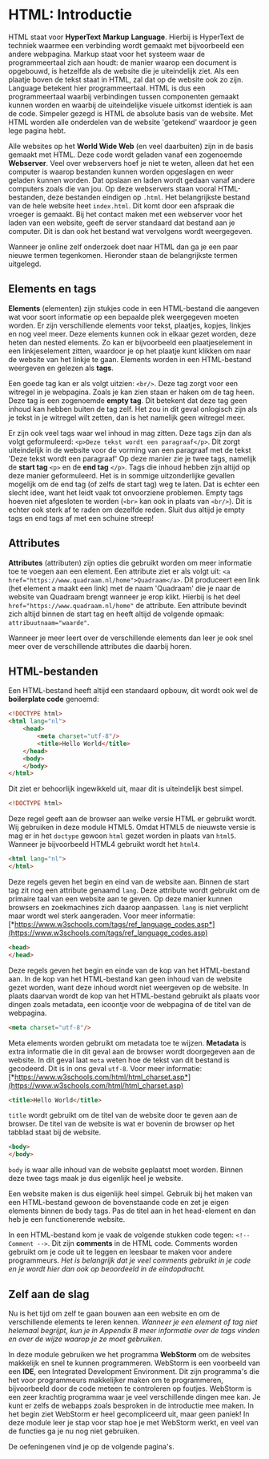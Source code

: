 # HTML: Introductie

HTML staat voor **HyperText** **Markup** **Language**. Hierbij is HyperText de techniek waarmee een verbinding wordt gemaakt met bijvoorbeeld een andere webpagina. Markup staat voor het systeem waar de programmeertaal zich aan houdt: de manier waarop een document is opgebouwd, is hetzelfde als de website die je uiteindelijk ziet. Als een plaatje boven de tekst staat in HTML, zal dat op de website ook zo zijn. Language betekent hier programmeertaal. HTML is dus een programmeertaal waarbij verbindingen tussen componenten gemaakt kunnen worden en waarbij de uiteindelijke visuele uitkomst identiek is aan de code. Simpeler gezegd is HTML de absolute basis van de website. Met HTML worden alle onderdelen van de website 'getekend' waardoor je geen lege pagina hebt.

Alle websites op het **World Wide Web** (en veel daarbuiten) zijn in de basis gemaakt met HTML. Deze code wordt geladen vanaf een zogenoemde **Webserver**. Veel over webservers hoef je niet te weten, alleen dat het een computer is waarop bestanden kunnen worden opgeslagen en weer geladen kunnen worden. Dat opslaan en laden wordt gedaan vanaf andere computers zoals die van jou. Op deze webservers staan vooral HTML-bestanden, deze bestanden eindigen op `.html`. Het belangrijkste bestand van de hele website heet `index.html`. Dit komt door een afspraak die vroeger is gemaakt. Bij het contact maken met een webserver voor het laden van een website, geeft de server standaard dat bestand aan je computer. Dit is dan ook het bestand wat vervolgens wordt weergegeven.

Wanneer je online zelf onderzoek doet naar HTML dan ga je een paar nieuwe termen tegenkomen. Hieronder staan de belangrijkste termen uitgelegd.

## Elements en tags

**Elements** (elementen) zijn stukjes code in een HTML-bestand die aangeven wat voor soort informatie op een bepaalde plek weergegeven moeten worden. Er zijn verschillende elements voor tekst, plaatjes, kopjes, linkjes en nog veel meer. Deze elements kunnen ook in elkaar gezet worden, deze heten dan nested elements. Zo kan er bijvoorbeeld een plaatjeselement in een linkjeselement zitten, waardoor je op het plaatje kunt klikken om naar de website van het linkje te gaan. Elements worden in een HTML-bestand weergeven en gelezen als **tags**.

Een goede tag kan er als volgt uitzien: `<br/>`. Deze tag zorgt voor een witregel in je webpagina. Zoals je kan zien staan er haken om de tag heen. Deze tag is een zogenoemde **empty tag**. Dit betekent dat deze tag geen inhoud kan hebben buiten de tag zelf. Het zou in dit geval onlogisch zijn als je tekst in je witregel wilt zetten, dan is het namelijk geen witregel meer.

Er zijn ook veel tags waar wel inhoud in mag zitten. Deze tags zijn dan als volgt geformuleerd: `<p>Deze tekst wordt een paragraaf</p>`. Dit zorgt uiteindelijk in de website voor de vorming van een paragraaf met de tekst 'Deze tekst wordt een paragraaf' Op deze manier zie je twee tags, namelijk de **start tag** `<p>` en de **end tag** `</p>`. Tags die inhoud hebben zijn altijd op deze manier geformuleerd. Het is in sommige uitzonderlijke gevallen mogelijk om de end tag (of zelfs de start tag) weg te laten. Dat is echter een slecht idee, want het leidt vaak tot onvoorziene problemen. Empty tags hoeven niet afgesloten te worden (`<br>` kan ook in plaats van `<br/>`). Dit is echter ook sterk af te raden om dezelfde reden. Sluit dus altijd je empty tags en end tags af met een schuine streep!

## Attributes

**Attributes** (attributen) zijn opties die gebruikt worden om meer informatie toe te voegen aan een element. Een attribute ziet er als volgt uit: `<a href="https://www.quadraam.nl/home">Quadraam</a>`. Dit produceert een link (het element a maakt een link) met de naam 'Quadraam' die je naar de website van Quadraam brengt wanneer je erop klikt. Hierbij is het deel `href="https://www.quadraam.nl/home"` de attribute. Een attribute bevindt zich altijd binnen de start tag en heeft altijd de volgende opmaak: `attribuutnaam="waarde"`.

Wanneer je meer leert over de verschillende elements dan leer je ook snel meer over de verschillende attributes die daarbij horen.

## HTML-bestanden

Een HTML-bestand heeft altijd een standaard opbouw, dit wordt ook wel de **boilerplate code** genoemd:

``` html
<!DOCTYPE html>
<html lang="nl">
    <head>
        <meta charset="utf-8"/>
        <title>Hello World</title>
    </head>
    <body>
    </body>
</html>
```

Dit ziet er behoorlijk ingewikkeld uit, maar dit is uiteindelijk best simpel.

``` html
<!DOCTYPE html>
```

Deze regel geeft aan de browser aan welke versie HTML er gebruikt wordt. Wij gebruiken in deze module HTML5. Omdat HTML5 de nieuwste versie is mag er in het `doctype` gewoon `html` gezet worden in plaats van `html5`. Wanneer je bijvoorbeeld HTML4 gebruikt wordt het `html4`.

``` html
<html lang="nl">
</html>
```

Deze regels geven het begin en eind van de website aan. Binnen de start tag zit nog een attribute genaamd `lang`. Deze attribute wordt gebruikt om de primaire taal van een website aan te geven. Op deze manier kunnen browsers en zoekmachines zich daarop aanpassen. `lang` is niet verplicht maar wordt wel sterk aangeraden. Voor meer informatie: [*https://www.w3schools.com/tags/ref_language_codes.asp*](https://www.w3schools.com/tags/ref_language_codes.asp)

``` html
<head>
</head>
```

Deze regels geven het begin en einde van de kop van het HTML-bestand aan. In de kop van het HTML-bestand kan geen inhoud van de website gezet worden, want deze inhoud wordt niet weergeven op de website. In plaats daarvan wordt de kop van het HTML-bestand gebruikt als plaats voor dingen zoals metadata, een icoontje voor de webpagina of de titel van de webpagina.

``` html
<meta charset="utf-8"/>
```

Meta elements worden gebruikt om metadata toe te wijzen. **Metadata** is extra informatie die in dit geval aan de browser wordt doorgegeven aan de website. In dit geval laat `meta` weten hoe de tekst van dit bestand is gecodeerd. Dit is in ons geval `utf-8`. Voor meer informatie: [*https://www.w3schools.com/html/html_charset.asp*](https://www.w3schools.com/html/html_charset.asp)

``` html
<title>Hello World</title>
```

`title` wordt gebruikt om de titel van de website door te geven aan de browser. De titel van de website is wat er bovenin de browser op het tabblad staat bij de website.

``` html
<body>
</body>
```

`body` is waar alle inhoud van de website geplaatst moet worden. Binnen deze twee tags maak je dus eigenlijk heel je website.

Een website maken is dus eigenlijk heel simpel. Gebruik bij het maken van een HTML-bestand gewoon de bovenstaande code en zet je eigen elements binnen de body tags. Pas de titel aan in het head-element en dan heb je een functionerende website.

In een HTML-bestand kom je vaak de volgende stukken code tegen: `<!-- Comment -->`. Dit zijn **comments** in de HTML code. Comments worden gebruikt om je code uit te leggen en leesbaar te maken voor andere programmeurs. *Het is belangrijk dat je veel comments gebruikt in je code en je wordt hier dan ook op beoordeeld in de eindopdracht.*

## Zelf aan de slag

Nu is het tijd om zelf te gaan bouwen aan een website en om de verschillende elements te leren kennen. *Wanneer je een element of tag niet helemaal begrijpt, kun je in Appendix B meer informatie over de tags vinden en over de wijze waarop je ze moet gebruiken.*

In deze module gebruiken we het programma **WebStorm** om de websites makkelijk en snel te kunnen programmeren. WebStorm is een voorbeeld van een **IDE**, een Integrated Development Environment. Dit zijn programma's die het voor programmeurs makkelijker maken om te programmeren, bijvoorbeeld door de code meteen te controleren op foutjes. WebStorm is een zeer krachtig programma waar je veel verschillende dingen mee kan. Je kunt er zelfs de webapps zoals besproken in de introductie mee maken. In het begin ziet WebStorm er heel gecompliceerd uit, maar geen paniek! In deze module leer je stap voor stap hoe je met WebStorm werkt, en veel van de functies ga je nu nog niet gebruiken.

De oefeningenen vind je op de volgende pagina's.
